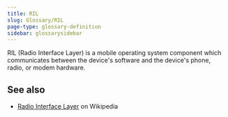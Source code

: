 ```yaml
---
title: RIL
slug: Glossary/RIL
page-type: glossary-definition
sidebar: glossarysidebar
---
```


RIL (Radio Interface Layer) is a mobile operating system component which communicates between the device's software and the device's phone, radio, or modem hardware.

## See also

- [Radio Interface Layer](https://en.wikipedia.org/wiki/Radio_Interface_Layer) on Wikipedia
